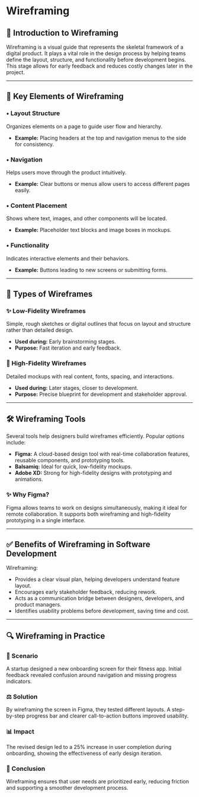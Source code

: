 # Wireframing

## 📌 Introduction to Wireframing

Wireframing is a visual guide that represents the skeletal framework of a digital product. It plays a vital role in the design process by helping teams define the layout, structure, and functionality before development begins. This stage allows for early feedback and reduces costly changes later in the project.

---

## 🧩 Key Elements of Wireframing

### • Layout Structure

Organizes elements on a page to guide user flow and hierarchy.

* **Example:** Placing headers at the top and navigation menus to the side for consistency.

### • Navigation

Helps users move through the product intuitively.

* **Example:** Clear buttons or menus allow users to access different pages easily.

### • Content Placement

Shows where text, images, and other components will be located.

* **Example:** Placeholder text blocks and image boxes in mockups.

### • Functionality

Indicates interactive elements and their behaviors.

* **Example:** Buttons leading to new screens or submitting forms.

---

## 🧱 Types of Wireframes

### ✨ Low-Fidelity Wireframes

Simple, rough sketches or digital outlines that focus on layout and structure rather than detailed design.

* **Used during:** Early brainstorming stages.
* **Purpose:** Fast iteration and early feedback.

### 🔨 High-Fidelity Wireframes

Detailed mockups with real content, fonts, spacing, and interactions.

* **Used during:** Later stages, closer to development.
* **Purpose:** Precise blueprint for development and stakeholder approval.

---

## 🛠️ Wireframing Tools

Several tools help designers build wireframes efficiently. Popular options include:

* **Figma:** A cloud-based design tool with real-time collaboration features, reusable components, and prototyping tools.
* **Balsamiq:** Ideal for quick, low-fidelity mockups.
* **Adobe XD:** Strong for high-fidelity designs with prototyping and animations.

### ✨ Why Figma?

Figma allows teams to work on designs simultaneously, making it ideal for remote collaboration. It supports both wireframing and high-fidelity prototyping in a single interface.

---

## ✅ Benefits of Wireframing in Software Development

Wireframing:

* Provides a clear visual plan, helping developers understand feature layout.
* Encourages early stakeholder feedback, reducing rework.
* Acts as a communication bridge between designers, developers, and product managers.
* Identifies usability problems before development, saving time and cost.

---

## 🔍 Wireframing in Practice

### 📅 Scenario

A startup designed a new onboarding screen for their fitness app. Initial feedback revealed confusion around navigation and missing progress indicators.

### ⚖️ Solution

By wireframing the screen in Figma, they tested different layouts. A step-by-step progress bar and clearer call-to-action buttons improved usability.

### 📊 Impact

The revised design led to a 25% increase in user completion during onboarding, showing the effectiveness of early design iteration.

### 🔐 Conclusion

Wireframing ensures that user needs are prioritized early, reducing friction and supporting a smoother development process.
